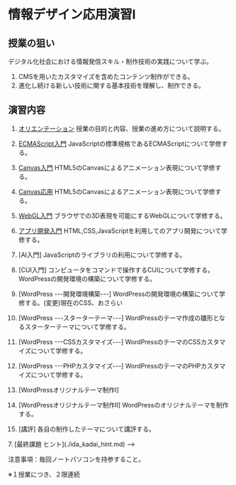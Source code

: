 # 情報デザイン応用演習I

## 授業の狙い

デジタル化社会における情報発信スキル・制作技術の実践について学ぶ。

1. CMSを用いたカスタマイズを含めたコンテンツ制作ができる。
2. 進化し続ける新しい技術に関する基本技術を理解し、制作できる。

## 演習内容
1. [オリエンテーション](./ida_01.md)
授業の目的と内容、授業の進め方について説明する。

2. [ECMAScript入門](./ida_02.md)
JavaScriptの標準規格であるECMAScriptについて学修する。

3. [Canvas入門](./ida_03.md)
HTML5のCanvasによるアニメーション表現について学修する。

4. [Canvas応用](./ida_04.md)
HTML5のCanvasによるアニメーション表現について学修する。

5. [WebGL入門](./ida_05.md)
ブラウザでの3D表現を可能にするWebGLについて学修する。

6. [アプリ開発入門](./ida_06.md)
HTML,CSS,JavaScriptを利用してのアプリ開発について学修する。

7. [AI入門]
JavaScriptのライブラリの利用について学修する。

8. [CUI入門]
コンピュータをコマンドで操作するCUIについて学修する。
WordPressの開発環境の構築について学修する。

9. [WordPress ---開発環境構築---]
WordPressの開発環境の構築について学修する。(変更)現在のCSS、おさらい

10.  [WordPress ---スターターテーマ---]
WordPressのテーマ作成の雛形となるスターターテーマについて学修する。

11.  [WordPress ---CSSカスタマイズ---]
WordPressのテーマのCSSカスタマイズについて学修する。

12.  [WordPress ---PHPカスタマイズ---]
WordPressのテーマのPHPカスタマイズについて学修する。

13.  [WordPressオリジナルテーマ制作I]
14.  [WordPressオリジナルテーマ制作II]
WordPressのオリジナルテーマを制作する。

15.  [講評]
各自の制作したテーマについて講評する。

<!-->
7.  [最終課題 ヒント](./ida_kadai_hint.md)
-->

<!--
1.   [WordPress ---スターターテーマ---]
WordPressのテーマ作成の雛形となるスターターテーマについて学修する。
-->
<!--(変更) CSSでレイアウト-->
<!--
1.   [WordPress ---CSSカスタマイズ---]
WordPressのテーマのCSSカスタマイズについて学修する。
-->
<!--(変更)Wordpress復習+α-->

<!--
1.    [WordPress ---PHPカスタマイズ---]
WordPressのテーマのPHPカスタマイズについて学修する。
-->
<!--(変更 )Wordpress CSS,PHPカスタマイズ-->

<!--
1.   [WordPressオリジナルテーマ制作I]<!-- (変更 Wordpressによるポートフォリオサイトの制作I)-->
<!--
2.   [WordPressオリジナルテーマ制作II] -->
<!--(変更 Wordpressによるポートフォリオサイトの制作II)
WordPressのオリジナルテーマを制作する。-->

<!--
1.   [講評]
各自の制作したテーマについて講評する。
-->
注意事項：毎回ノートパソコンを持参すること。


※１授業につき、２限連続